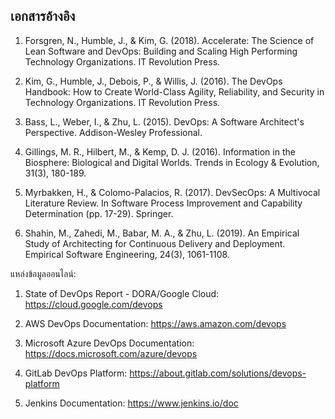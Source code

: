 เอกสารอ้างอิง
-------------------

1. Forsgren, N., Humble, J., & Kim, G. (2018). Accelerate: The Science of Lean Software and DevOps: Building and Scaling High Performing Technology Organizations. IT Revolution Press.

2. Kim, G., Humble, J., Debois, P., & Willis, J. (2016). The DevOps Handbook: How to Create World-Class Agility, Reliability, and Security in Technology Organizations. IT Revolution Press.

3. Bass, L., Weber, I., & Zhu, L. (2015). DevOps: A Software Architect's Perspective. Addison-Wesley Professional.

4. Gillings, M. R., Hilbert, M., & Kemp, D. J. (2016). Information in the Biosphere: Biological and Digital Worlds. Trends in Ecology & Evolution, 31(3), 180-189.

5. Myrbakken, H., & Colomo-Palacios, R. (2017). DevSecOps: A Multivocal Literature Review. In Software Process Improvement and Capability Determination (pp. 17-29). Springer.

6. Shahin, M., Zahedi, M., Babar, M. A., & Zhu, L. (2019). An Empirical Study of Architecting for Continuous Delivery and Deployment. Empirical Software Engineering, 24(3), 1061-1108.

แหล่งข้อมูลออนไลน์:

1. State of DevOps Report - DORA/Google Cloud: https://cloud.google.com/devops

2. AWS DevOps Documentation: https://aws.amazon.com/devops

3. Microsoft Azure DevOps Documentation: https://docs.microsoft.com/azure/devops

4. GitLab DevOps Platform: https://about.gitlab.com/solutions/devops-platform

5. Jenkins Documentation: https://www.jenkins.io/doc

